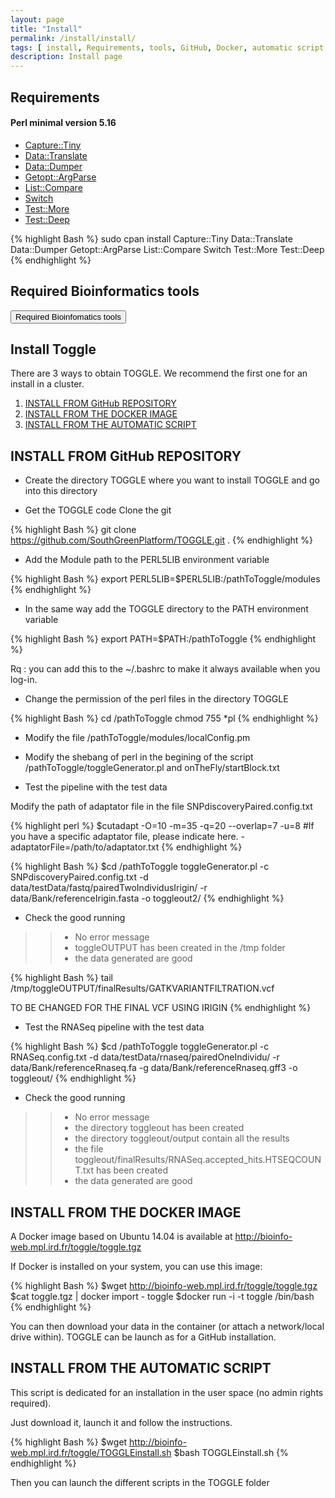 ```yaml
---
layout: page
title: "Install"
permalink: /install/install/
tags: [ install, Requirements, tools, GitHub, Docker, automatic script ]
description: Install page
---
```

## Requirements

#### Perl minimal version 5.16

* [Capture::Tiny](http://search.cpan.org/~dagolden/Capture-Tiny-0.30/lib/Capture/Tiny.pm)
* [Data::Translate](http://search.cpan.org/~davieira/Data_Translate-0.3/Translate.pm)
* [Data::Dumper](http://search.cpan.org/~smueller/Data-Dumper-2.154/Dumper.pm)
* [Getopt::ArgParse](http://search.cpan.org/~mytram/Getopt-ArgParse-1.0.2/lib/Getopt/ArgParse.pm)
* [List::Compare](http://search.cpan.org/~jkeenan/List-Compare-0.53/lib/List/Compare.pm)
* [Switch](https://metacpan.org/pod/Switch)
* [Test::More](http://search.cpan.org/~exodist/Test-Simple-1.001014/lib/Test/More.pm)
* [Test::Deep](http://search.cpan.org/~rjbs/Test-Deep-0.119/lib/Test/Deep.pm)

{% highlight Bash %}
sudo cpan install Capture::Tiny Data::Translate Data::Dumper Getopt::ArgParse List::Compare Switch Test::More Test::Deep
{% endhighlight %}

## Required Bioinformatics tools

<!-- Button trigger modal -->
<button class="btn btn-home" data-toggle="modal" data-target="#modal-lg">
  Required Bioinfomatics tools
</button>

## Install Toggle

There are 3 ways to obtain TOGGLE. We recommend the first one for an install in a cluster.

1. [INSTALL FROM GitHub REPOSITORY](#github)
2. [INSTALL FROM THE DOCKER IMAGE](#docker)
3. [INSTALL FROM THE AUTOMATIC SCRIPT](#script)

## <a name="github"></a>INSTALL FROM GitHub REPOSITORY

* Create the directory TOGGLE where you want to install TOGGLE and go into this directory

* Get the TOGGLE code Clone the git

{% highlight Bash %}
git clone https://github.com/SouthGreenPlatform/TOGGLE.git .
{% endhighlight %}

* Add the Module path to the PERL5LIB environment variable

{% highlight Bash %}
export PERL5LIB=$PERL5LIB:/pathToToggle/modules
{% endhighlight %}

* In the same way add the TOGGLE directory to the PATH environment variable

{% highlight Bash %}
export PATH=$PATH:/pathToToggle
{% endhighlight %}

Rq : you can add this to the ~/.bashrc to make it always available when you log-in.


* Change the permission of the perl files in the directory TOGGLE

{% highlight Bash %}
cd /pathToToggle
chmod 755 *pl
{% endhighlight %}

* Modify the file /pathToToggle/modules/localConfig.pm
* Modify the shebang of perl in the begining of the script /pathToToggle/toggleGenerator.pl and onTheFly/startBlock.txt

* Test the pipeline with the test data

Modify the path of adaptator file in the file SNPdiscoveryPaired.config.txt

{% highlight perl %}
$cutadapt
-O=10
-m=35
-q=20
--overlap=7
-u=8
#If you have a specific adaptator file, please indicate here.
-adaptatorFile=/path/to/adaptator.txt
{% endhighlight %}

{% highlight Bash %}
$cd /pathToToggle
toggleGenerator.pl -c SNPdiscoveryPaired.config.txt -d data/testData/fastq/pairedTwoIndividusIrigin/ -r data/Bank/referenceIrigin.fasta -o toggleout2/
{% endhighlight %}

* Check the good running
> > * No error message
> > * toggleOUTPUT has been created in the /tmp folder
> > * the data generated are good


{% highlight Bash %}
tail /tmp/toggleOUTPUT/finalResults/GATKVARIANTFILTRATION.vcf

TO BE CHANGED FOR  THE FINAL VCF USING IRIGIN
{% endhighlight %}


* Test the RNASeq pipeline with the test data


{% highlight Bash %}
$cd /pathToToggle
toggleGenerator.pl -c RNASeq.config.txt -d data/testData/rnaseq/pairedOneIndividu/ -r data/Bank/referenceRnaseq.fa -g data/Bank/referenceRnaseq.gff3 -o toggleout/
{% endhighlight %}

* Check the good running
> > * No error message
> > * the directory toggleout has been created
> > * the directory toggleout/output contain all the results
> > * the file toggleout/finalResults/RNASeq.accepted_hits.HTSEQCOUNT.txt has been created
> > * the data generated are good


## <a name="docker"></a>INSTALL FROM THE DOCKER IMAGE

A Docker image based on Ubuntu 14.04 is available at http://bioinfo-web.mpl.ird.fr/toggle/toggle.tgz

If Docker is installed on your system, you can use this image:


{% highlight Bash %}
$wget http://bioinfo-web.mpl.ird.fr/toggle/toggle.tgz
$cat toggle.tgz | docker import - toggle
$docker run -i -t toggle /bin/bash
{% endhighlight %}

You can then download your data in the container (or attach a network/local drive within). TOGGLE can be launch as for a GitHub installation.

## <a name="script"></a>INSTALL FROM THE AUTOMATIC SCRIPT

This script is dedicated for an installation in the user space (no admin rights required).

Just download it, launch it and follow the instructions.


{% highlight Bash %}
$wget http://bioinfo-web.mpl.ird.fr/toggle/TOGGLEinstall.sh
$bash TOGGLEinstall.sh
{% endhighlight %}

Then you can launch the different scripts in the TOGGLE folder
